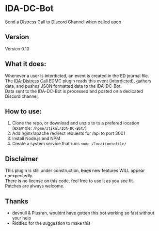 # IDA-DC-Bot
Send a Distress Call to Discord Channel when called upon

## Version  
Version 0.10  

## What it does:  
Whenever a user is interdicted, an event is created in the ED journal file.  
The [IDA-Distress Call](https://github.com/ZTiKnl/IDA-Distress-Call) EDMC plugin reads this event (Interdicted), gathers data, and pushes JSON formatted data to the IDA-DC-Bot.  
Data sent to the IDA-DC-Bot is processed and posted on a dedicated Discord channel.  

## How to use:  
1. Clone the repo, or download and unzip to to a prefered location  
   (example: `/home/ztiknl/IDA-DC-Bot/`)  
2. Add nginx/apache redirect requests for /api to port 3001
3. Install Node.js and NPM
4. Create a system service that runs `node /locationtofile/`  

## Disclaimer
This plugin is still under construction, ~~bugs~~ new features WILL appear unexpectedly.  
There is no license on this code, feel free to use it as you see fit.  
Patches are always welcome.  

## Thanks
- devnull & Plusran, wouldnt have gotten this bot working so fast without your help  
- Riddled for the suggestion to make this
